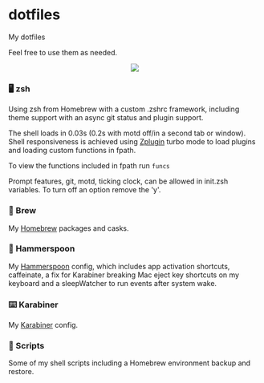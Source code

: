 # dotfiles

My dotfiles

Feel free to use them as needed.

<p align="center">
  <img src="https://images2.imgbox.com/6b/95/zMjCj8V7_o.png"/>
</p>

### 🖥 zsh

Using zsh from Homebrew with a custom .zshrc framework, including theme support with an async git status and plugin support.

The shell loads in 0.03s (0.2s with motd off/in a second tab or window).
Shell responsiveness is achieved using [Zplugin](https://github.com/zdharma/zplugin) turbo mode to load plugins and loading custom functions in fpath.

To view the functions included in fpath run ```funcs```

Prompt features, git, motd, ticking clock, can be allowed in init.zsh variables. To turn off an option remove the 'y'.

### 🍺 Brew
My [Homebrew](https://github.com/Homebrew/brew) packages and casks.

### 🔨 Hammerspoon
My [Hammerspoon](https://github.com/Hammerspoon/hammerspoon) config, which includes app activation shortcuts, caffeinate, a fix for Karabiner breaking Mac eject key shortcuts on my keyboard and a sleepWatcher to run events after system wake.

### ⌨️ Karabiner
My [Karabiner](https://github.com/tekezo/Karabiner-Elements) config.

### 📃 Scripts
Some of my shell scripts including a Homebrew environment backup and restore.
